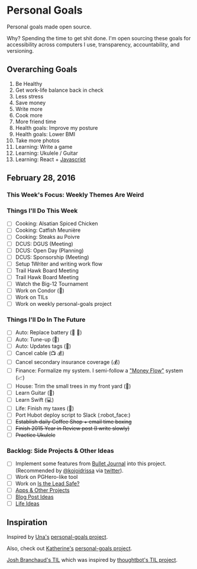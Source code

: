 
# Personal Goals

Personal goals made open source.

Why? Spending the time to get shit done. I'm open sourcing these goals for accessibility across computers I use, transparency, accountability, and versioning.

## Overarching Goals

1. Be Healthy
1. Get work-life balance back in check
1. Less stress
1. Save money
1. Write more
1. Cook more
1. More friend time
1. Health goals: Improve my posture
1. Health goals: Lower BMI
1. Take more photos
1. Learning: Write a game
1. Learning: Ukulele / Guitar
1. Learning: React + [Javascript](https://github.com/getify/You-Dont-Know-JS)

## February 28, 2016

### This Week's Focus: Weekly Themes Are Weird

### Things I'll Do This Week

- [ ] Cooking: Alsatian Spiced Chicken
- [ ] Cooking: Catfish Meunière
- [ ] Cooking: Steaks au Poivre
- [ ] DCUS: DGUS (Meeting)
- [ ] DCUS: Open Day (Planning)
- [ ] DCUS: Sponsorship (Meeting)
- [ ] Setup 1Writer and writing work flow
- [ ] Trail Hawk Board Meeting
- [ ] Trail Hawk Board Meeting
- [ ] Watch the Big-12 Tournament
- [ ] Work on Condor (:email:)
- [ ] Work on TILs
- [ ] Work on weekly personal-goals project

### Things I'll Do In The Future

- [ ] Auto: Replace battery (:car: :battery:)
- [ ] Auto: Tune-up (:battery:)
- [ ] Auto: Updates tags (:ticket:)
- [ ] Cancel cable (:tv: :moneybag:)
- [ ] Cancel secondary insurance coverage (:moneybag:)
- [ ] Finance: Formalize my system. I semi-follow a ["Money Flow"](http://www.nerdwallet.com/blog/advisorvoices/a-smart-system-to-track-your-money-flow/) system (:chart_with_upwards_trend:)
- [ ] House: Trim the small trees in my front yard (:house_with_garden:)
- [ ] Learn Guitar (:guitar:)
- [ ] Learn Swift (:computer:)
- [ ] Life: Finish my taxes (:money_with_wings:)
- [ ] Port Hubot deploy script to Slack (:robot_face:)
- [ ] ~~Establish daily Coffee Shop + email time boxing~~
- [ ] ~~Finish 2015 Year in Review post (I write slowly)~~
- [ ] ~~Practice Ukulele~~

### Backlog: Side Projects & Other Ideas

- [ ] Implement some features from [Bullet Journal](http://bulletjournal.com/get-started/) into this project. (Recommended by [@kojoidrissa](https://github.com/kojoidrissa) via [twitter](https://twitter.com/webology/status/701118226801889280)).
- [ ] Work on PGHero-like tool
- [ ] Work on [Is the Lead Safe?](http://www.istheleadsafe.com/)
- [ ] [Apps & Other Projects](ideas/app-ideas.md)
- [ ] [Blog Post Ideas](ideas/blog-ideas.md)
- [ ] [Life Ideas](ideas/life-ideas.md)

## Inspiration

Inspired by [Una's](https://github.com/una) [personal-goals project](https://github.com/una/personal-goals).

Also, check out [Katherine's](https://github.com/KatherineMichel) [personal-goals project](https://github.com/KatherineMichel/personal-goals).

[Josh Branchaud's TIL](https://github.com/jbranchaud/til) which was inspired by [thoughtbot's TIL project](https://github.com/thoughtbot/til).
